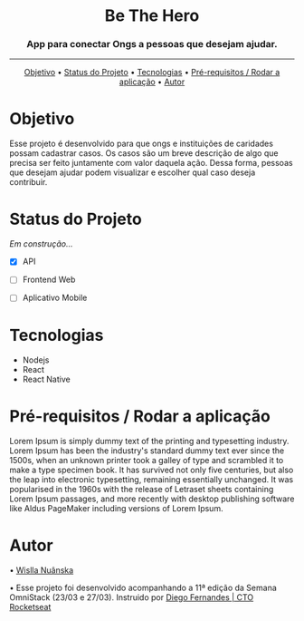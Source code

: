 



<h1 align="center">   Be The Hero </h1>
<h3 align="center">   App para conectar Ongs a pessoas que desejam ajudar. </h3>

______________________________________________________________
<p align="center">
 <a href="#objetivo">Objetivo</a> •
  <a href="#features">Status do Projeto</a> • 
   <a href="#tecnologias">Tecnologias</a> • 
   <a href="#contribuicao"> Pré-requisitos / Rodar a aplicação</a> • 
 <a href="#autor">Autor</a>
</p>

<div  id="objetivo"> <h1> Objetivo </h1> </div>
<p> 
Esse projeto é desenvolvido para que ongs e instituições de caridades possam cadastrar casos. Os casos são um breve descrição de algo que precisa ser feito juntamente com valor daquela ação. Dessa forma, pessoas que desejam ajudar podem visualizar e escolher qual caso deseja contribuir. 
 
<div  id="features"> <h1> Status do Projeto </h1> </div>

*Em construção...*
- [x] API
- [ ] Frontend Web
- [ ] Aplicativo Mobile


<div  id="tecnologias"> <h1> Tecnologias </h1> </div>
<ul>
<li>  Nodejs </li> 
<li>  React </li> 
<li>  React Native</li> 
</ul>
<div  id="contribuicao"> <h1>Pré-requisitos / Rodar a aplicação </h1> </div>
<p> 
Lorem Ipsum is simply dummy text of the printing and typesetting industry. Lorem Ipsum has been the industry's standard dummy text ever since the 1500s, when an unknown printer took a galley of type and scrambled it to make a type specimen book. It has survived not only five centuries, but also the leap into electronic typesetting, remaining essentially unchanged. It was popularised in the 1960s with the release of Letraset sheets containing Lorem Ipsum passages, and more recently with desktop publishing software like Aldus PageMaker including versions of Lorem Ipsum.

</p>
<div  id="autor"> <h1> Autor </h1> </div>
<p> 
• <a href="https://www.linkedin.com/in/wislla-nuanska-b124371a4/"> Wislla Nuânska </a>
</p>
<p> 
• Esse projeto foi desenvolvido acompanhando a 11ª edição da Semana OmniStack (23/03 e 27/03). Instruido por <a href="https://github.com/diego3g"> Diego Fernandes | CTO Rocketseat  </a>
</p>

